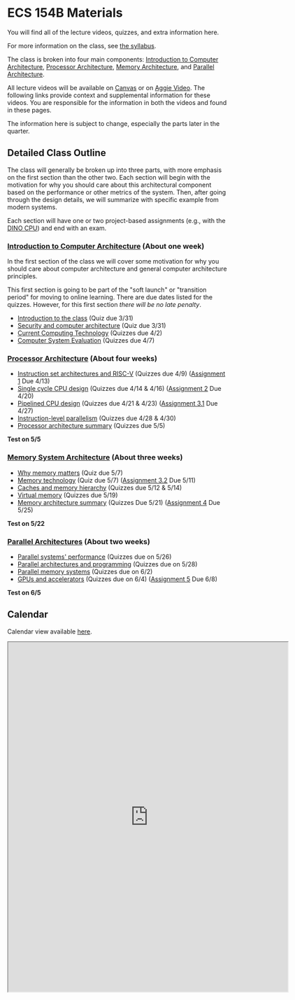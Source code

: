 # ECS 154B Materials

You will find all of the lecture videos, quizzes, and extra information here.

For more information on the class, see [the syllabus](../syllabus/syllabus.md).

The class is broken into four main components: [Introduction to Computer Architecture](intro/index.md), [Processor Architecture](processor/index.md), [Memory Architecture](memory/index.md), and [Parallel Architecture](parallel/index.md).

All lecture videos will be available on [Canvas](https://canvas.ucdavis.edu/courses/461400/external_tools/5280) or on [Aggie Video](https://video.ucdavis.edu/playlist/dedicated/0_8bwr1nkj/).
The following links provide context and supplemental information for these videos.
You are responsible for the information in both the videos and found in these pages.

The information here is subject to change, especially the parts later in the quarter.

## Detailed Class Outline

The class will generally be broken up into three parts, with more emphasis on the first section than the other two.
Each section will begin with the motivation for why you should care about this architectural component based on the performance or other metrics of the system.
Then, after going through the design details, we will summarize with specific example from modern systems.

Each section will have one or two project-based assignments (e.g., with the [DINO CPU](https://github.com/jlpteaching/dinocpu)) and end with an exam.

### [Introduction to Computer Architecture](intro/index.md) (About one week)

In the first section of the class we will cover some motivation for why you should care about computer architecture and general computer architecture principles.

This first section is going to be part of the "soft launch" or "transition period" for moving to online learning.
There are due dates listed for the quizzes.
However, for this first section *there will be no late penalty*.

* [Introduction to the class](intro/intro.md) (Quiz due 3/31)
* [Security and computer architecture](intro/security.md) (Quiz due 3/31)
* [Current Computing Technology](intro/technology.md) (Quizzes due 4/2)
* [Computer System Evaluation](intro/evaluation.md) (Quizzes due 4/7)

### [Processor Architecture](processor/index.md) (About four weeks)

* [Instruction set architectures and RISC-V](processor/isa.md) (Quizzes due 4/9) ([Assignment 1](https://github.com/jlpteaching/dinocpu-sq20/blob/master/assignments/assignment-1.md) Due 4/13)
* [Single cycle CPU design](processor/single-cycle.md) (Quizzes due 4/14 & 4/16) ([Assignment 2](https://github.com/jlpteaching/dinocpu-sq20/blob/master/assignments/assignment-2.md) Due 4/20)
* [Pipelined CPU design](processor/pipelined.md) (Quizzes due 4/21 & 4/23) ([Assignment 3.1](https://github.com/jlpteaching/dinocpu-sq20/blob/master/assignments/assignment-3.md) Due 4/27)
* [Instruction-level parallelism](processor/ilp.md) (Quizzes due 4/28 & 4/30)
* [Processor architecture summary](processor/summary.md) (Quizzes due 5/5)

**Test on 5/5**

### [Memory System Architecture](memory/index.md) (About three weeks)

* [Why memory matters](memory/performance.md) (Quiz due 5/7)
* [Memory technology](memory/technology.md) (Quiz due 5/7) ([Assignment 3.2](https://github.com/jlpteaching/dinocpu-sq20/blob/master/assignments/assignment-3.md) Due 5/11)
* [Caches and memory hierarchy](memory/caches.md) (Quizzes due 5/12 & 5/14)
* [Virtual memory](memory/virtual.md) (Quizzes due 5/19)
* [Memory architecture summary](memory/summary.md) (Quizzes Due 5/21) ([Assignment 4](https://github.com/jlpteaching/dinocpu-sq20/blob/master/assignments/assignment-4.md) Due 5/25)

**Test on 5/22**

### [Parallel Architectures](parallel/index.md) (About two weeks)

* [Parallel systems' performance](parallel/performance.md) (Quizzes due on 5/26)
* [Parallel architectures and programming](parallel/architectures.md) (Quizzes due on 5/28)
* [Parallel memory systems](parallel/memory.md) (Quizzes due on 6/2)
* [GPUs and accelerators](parallel/accelerators.md) (Quizzes due on 6/4) ([Assignment 5](https://github.com/jlpteaching/dinocpu-sq20/blob/master/assignments/assignment-5.md) Due 6/8)

**Test on 6/5**

## Calendar

Calendar view available [here](https://trello.com/b/bsgvK406/ecs-154b/calendar).

<iframe width=640 height=800 src="http://trello.com/b/bsgvK406.html"></iframe>
